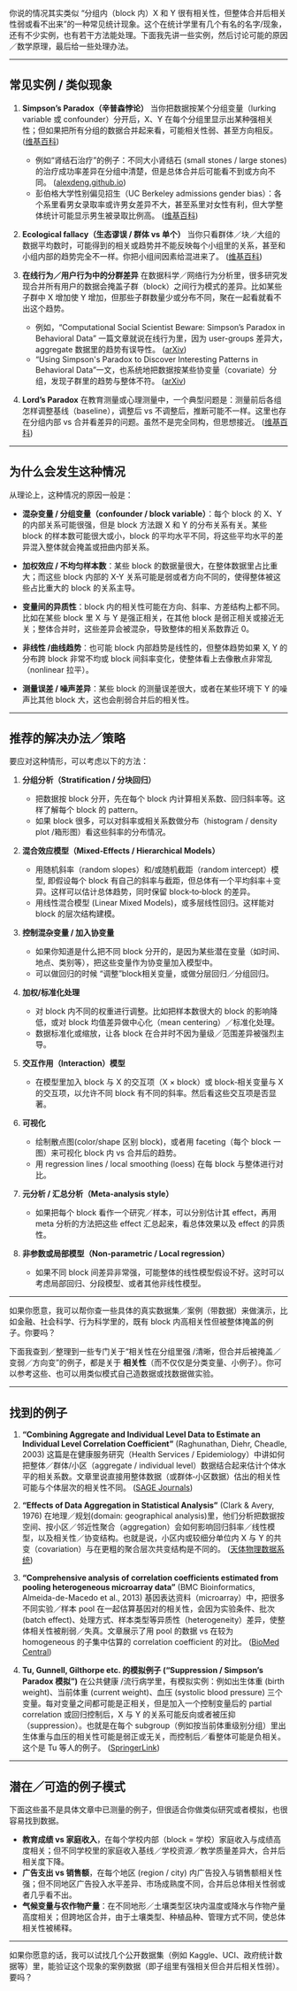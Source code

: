 你说的情况其实类似 “分组内（block 内）X 和 Y 很有相关性，但整体合并后相关性弱或看不出来”的一种常见统计现象。这个在统计学里有几个有名的名字/现象，还有不少实例，也有若干方法能处理。下面我先讲一些实例，然后讨论可能的原因／数学原理，最后给一些处理办法。

---

## 常见实例 / 类似现象

1. **Simpson’s Paradox（辛普森悖论）**
   当你把数据按某个分组变量（lurking variable 或 confounder）分开后，X、Y 在每个分组里显示出某种强相关性；但如果把所有分组的数据合并起来看，可能相关性弱、甚至方向相反。 ([维基百科][1])

   * 例如“肾结石治疗”的例子：不同大小肾结石 (small stones / large stones) 的治疗成功率差异在分组中清楚，但是总体合并后可能看不到或方向不同。 ([alexdeng.github.io][2])
   * 彭伯格大学性别偏见招生（UC Berkeley admissions gender bias）：各个系里看男女录取率或许男女差异不大，甚至系里对女性有利，但大学整体统计可能显示男生被录取比例高。 ([维基百科][1])

2. **Ecological fallacy（生态谬误 / 群体 vs 单个）**
   当你只看群体／块／大组的数据平均数时，可能得到的相关或趋势并不能反映每个小组里的关系，甚至和小组内部的趋势完全不一样。你把小组间因素给混进来了。 ([维基百科][3])

3. **在线行为／用户行为中的分群差异**
   在数据科学／网络行为分析里，很多研究发现合并所有用户的数据会掩盖子群（block）之间行为模式的差异。比如某些子群中 X 增加使 Y 增加，但那些子群数量少或分布不同，聚在一起看就看不出这个趋势。

   * 例如，“Computational Social Scientist Beware: Simpson’s Paradox in Behavioral Data” 一篇文章就说在线行为里，因为 user-groups 差异大，aggregate 数据里的趋势有误导性。 ([arXiv][4])
   * “Using Simpson's Paradox to Discover Interesting Patterns in Behavioral Data”一文，也系统地把数据按某些协变量（covariate）分组，发现子群里的趋势与整体不符。 ([arXiv][5])

4. **Lord’s Paradox**
   在教育测量或心理测量中，一个典型问题是：测量前后各组怎样调整基线（baseline），调整后 vs 不调整后，推断可能不一样。这里也存在分组内部 vs 合并看差异的问题。虽然不是完全同构，但思想接近。 ([维基百科][6])

---

## 为什么会发生这种情况

从理论上，这种情况的原因一般是：

* **混杂变量 / 分组变量（confounder / block variable）**：每个 block 的 X、Y 的内部关系可能很强，但是 block 方法跟 X 和 Y 的分布关系有关。某些 block 的样本数可能很大或小，block 的平均水平不同，将这些平均水平的差异混入整体就会掩盖或扭曲内部关系。

* **加权效应 / 不均匀样本数**：某些 block 的数据量很大，在整体数据里占比重大；而这些 block 内部的 X-Y 关系可能是弱或者方向不同的，使得整体被这些占比重大的 block 的关系主导。

* **变量间的异质性**：block 内的相关性可能在方向、斜率、方差结构上都不同。比如在某些 block 里 X 与 Y 是强正相关，在其他 block 是弱正相关或接近无关；整体合并时，这些差异会被混杂，导致整体的相关系数靠近 0。

* **非线性 /曲线趋势**：也可能 block 内部趋势是线性的，但整体趋势如果 X, Y 的分布跨 block 非常不均或 block 间斜率变化，使整体看上去像散点非常乱（nonlinear 拉平）。

* **测量误差 / 噪声差异**：某些 block 的测量误差很大，或者在某些环境下 Y 的噪声比其他 block 大，这也会削弱合并后的相关性。

---

## 推荐的解决办法／策略

要应对这种情形，可以考虑以下的方法：

1. **分组分析（Stratification / 分块回归）**

   * 把数据按 block 分开，先在每个 block 内计算相关系数、回归斜率等。这样了解每个 block 的 pattern。
   * 如果 block 很多，可以对斜率或相关系数做分布（histogram / density plot /箱形图）看这些斜率的分布情况。

2. **混合效应模型（Mixed‐Effects / Hierarchical Models）**

   * 用随机斜率（random slopes）和/或随机截距（random intercept）模型, 即假设每个 block 有自己的斜率与截距，但总体有一个平均斜率＋变异。这样可以估计总体趋势，同时保留 block‐to‐block 的差异。
   * 用线性混合模型 (Linear Mixed Models)，或多层线性回归。这样能对 block 的层次结构建模。

3. **控制混杂变量 / 加入协变量**

   * 如果你知道是什么把不同 block 分开的，是因为某些潜在变量（如时间、地点、类别等），把这些变量作为协变量加入模型中。
   * 可以做回归的时候 “调整”block相关变量，或做分层回归／分组回归。

4. **加权/标准化处理**

   * 对 block 内不同的权重进行调整。比如把样本数很大的 block 的影响降低，或对 block 均值差异做中心化（mean centering）／标准化处理。
   * 数据标准化或缩放，让各 block 在合并时不因为量级／范围差异被强烈主导。

5. **交互作用（Interaction）模型**

   * 在模型里加入 block 与 X 的交互项（X × block）或 block‐相关变量与 X 的交互项，以允许不同 block 有不同的斜率。然后看这些交互项是否显著。

6. **可视化**

   * 绘制散点图(color/shape 区别 block)，或者用 faceting（每个 block 一图）来可视化 block 内 vs 合并后的趋势。
   * 用 regression lines / local smoothing (loess) 在每 block 与整体进行对比。

7. **元分析 / 汇总分析（Meta‐analysis style）**

   * 如果把每个 block 看作一个研究／样本，可以分别估计其 effect，再用 meta 分析的方法把这些 effect 汇总起来，看总体效果以及 effect 的异质性。

8. **非参数或局部模型（Non‐parametric / Local regression）**

   * 如果不同 block 间差异非常强，可能整体的线性模型假设不好。这时可以考虑局部回归、分段模型、或者其他非线性模型。

---

如果你愿意，我可以帮你查一些具体的真实数据集／案例（带数据）来做演示，比如金融、社会科学、行为科学里的，既有 block 内高相关性但被整体掩盖的例子。你要吗？

[1]: https://en.wikipedia.org/wiki/Simpson%27s_paradox?utm_source=chatgpt.com "Simpson's paradox"
[2]: https://alexdeng.github.io/causal/simpson.html?utm_source=chatgpt.com "Chapter 2 Correlation and Simpson's Paradox | Causal Inference ..."
[3]: https://en.wikipedia.org/wiki/Ecological_fallacy?utm_source=chatgpt.com "Ecological fallacy"
[4]: https://arxiv.org/abs/1710.08615?utm_source=chatgpt.com "Computational Social Scientist Beware: Simpson's Paradox in Behavioral Data"
[5]: https://arxiv.org/abs/1805.03094?utm_source=chatgpt.com "Using Simpson's Paradox to Discover Interesting Patterns in Behavioral Data"
[6]: https://en.wikipedia.org/wiki/Lord%27s_paradox?utm_source=chatgpt.com "Lord's paradox"



下面我查到／整理到一些专门关于“相关性在分组里强 /清晰，但合并后被掩盖／变弱／方向变”的例子，都是关于 **相关性**（而不仅仅是分类变量、小例子）。你可以参考这些、也可以用类似模式自己造数据或找数据做实验。

---

## 找到的例子

1. **“Combining Aggregate and Individual Level Data to Estimate an Individual Level Correlation Coefficient”** (Raghunathan, Diehr, Cheadle, 2003)
   这篇是在健康服务研究（Health Services / Epidemiology）中讲如何把整体／群体/小区（aggregate / individual level）数据结合起来估计个体水平的相关系数。文章里说直接用整体数据（或群体‐小区数据）估出的相关性可能与个体层次的相关性不同。 ([SAGE Journals][1])

2. **“Effects of Data Aggregation in Statistical Analysis”** (Clark & Avery, 1976)
   在地理／规划(domain: geographical analysis)里，他们分析把数据按空间、按小区／邻近性聚合（aggregation）会如何影响回归斜率／线性模型，以及相关性／协变结构。也就是说，小区内或较细分单位内 X 与 Y 的共变（covariation）与在更粗的聚合层次共变结构是不同的。 ([天体物理数据系统][2])

3. **“Comprehensive analysis of correlation coefficients estimated from pooling heterogeneous microarray data”** (BMC Bioinformatics, Almeida-de-Macedo et al., 2013)
   基因表达资料（microarray）中，把很多不同实验／样本 pool 在一起估算基因对的相关性，会因为实验条件、批次 (batch effect)、处理方式、样本类型等异质性（heterogeneity）差异，使整体相关性被削弱／失真。文章展示了用 pool 的数据 vs 在较为 homogeneous 的子集中估算的 correlation coefficient 的对比。 ([BioMed Central][3])

4. **Tu, Gunnell, Gilthorpe etc. 的模拟例子 (“Suppression / Simpson’s Paradox 模拟”)**
   在公共健康 /流行病学里，有模拟实例：例如出生体重 (birth weight)、当前体重 (current weight)、血压 (systolic blood pressure) 三个变量。每对变量之间都可能是正相关，但是加入一个控制变量后的 partial correlation 或回归控制后，X 与 Y 的关系可能反向或者被压抑（suppression）。也就是在每个 subgroup（例如按当前体重级别分组）里出生体重与血压的相关性可能是弱正或无关，而控制后／看整体可能是负相关。这个是 Tu 等人的例子。 ([SpringerLink][4])

---

## 潜在／可造的例子模式

下面这些虽不是具体文章中已测量的例子，但很适合你做类似研究或者模拟，也很容易找到数据。

* **教育成绩 vs 家庭收入**，在每个学校内部（block = 学校）家庭收入与成绩高度相关；但不同学校里的家庭收入基线／学校资源／教学质量差异大，合并后相关度下降。
* **广告支出 vs 销售额**，在每个地区 (region / city) 内广告投入与销售额相关性强；但不同地区广告投入水平差异、市场成熟度不同，合并后总体相关性弱或者几乎看不出。
* **气候变量与农作物产量**：在不同地形／土壤类型区块内温度或降水与作物产量高度相关；但跨地区合并，由于土壤类型、种植品种、管理方式不同，使总体相关性被稀释。

---

如果你愿意的话，我可以试找几个公开数据集（例如 Kaggle、UCI、政府统计数据等）里，能验证这个现象的案例数据（即子组里有强相关但合并后相关性弱）。要吗？

[1]: https://journals.sagepub.com/doi/10.3102/10769986028001001?utm_source=chatgpt.com "Combining Aggregate and Individual Level Data to Estimate an Individual Level Correlation Coefficient - Trivellore E. Raghunathan, Paula K. Diehr, Allen D. Cheadle, 2003"
[2]: https://ui.adsabs.harvard.edu/abs/1976GeoAn...8..428C/abstract?utm_source=chatgpt.com "The Effects of Data Aggregation in Statistical Analysis - ADS"
[3]: https://bmcbioinformatics.biomedcentral.com/articles/10.1186/1471-2105-14-214?utm_source=chatgpt.com "Comprehensive analysis of correlation coefficients estimated from pooling heterogeneous microarray data | BMC Bioinformatics | Full Text"
[4]: https://link.springer.com/article/10.1186/s12982-019-0087-0?utm_source=chatgpt.com "Simpson’s Paradox is suppression, but Lord’s Paradox is neither: clarification of and correction to Tu, Gunnell, and Gilthorpe (2008) | Discover Public Health"
